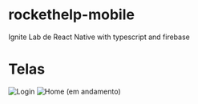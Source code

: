 # rockethelp-mobile
Ignite Lab de React Native with typescript and firebase


# Telas
 ![Login](https://user-images.githubusercontent.com/32522338/222923267-a065e423-f382-4ea8-8e52-26247d9be8c8.jpeg)
 ![Home (em andamento)](https://user-images.githubusercontent.com/32522338/222923423-3c7f85a7-bde1-4452-8a8c-521233a58961.jpeg)
# 

